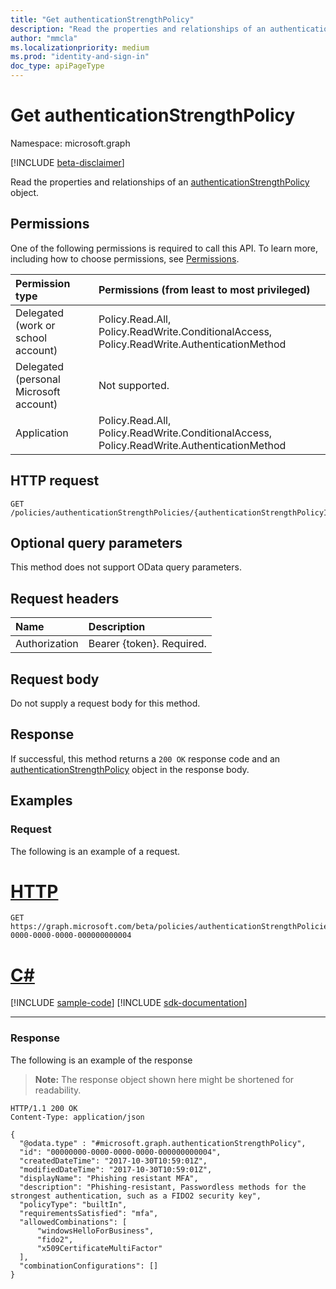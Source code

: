 ```yaml
---
title: "Get authenticationStrengthPolicy"
description: "Read the properties and relationships of an authenticationStrengthPolicy object."
author: "mmcla"
ms.localizationpriority: medium
ms.prod: "identity-and-sign-in"
doc_type: apiPageType
---
```


# Get authenticationStrengthPolicy
Namespace: microsoft.graph

[!INCLUDE [beta-disclaimer](../../includes/beta-disclaimer.md)]

Read the properties and relationships of an [authenticationStrengthPolicy](../resources/authenticationstrengthpolicy.md) object.

## Permissions
One of the following permissions is required to call this API. To learn more, including how to choose permissions, see [Permissions](/graph/permissions-reference).

|Permission type|Permissions (from least to most privileged)|
|:---|:---|
|Delegated (work or school account)|Policy.Read.All, Policy.ReadWrite.ConditionalAccess, Policy.ReadWrite.AuthenticationMethod|
|Delegated (personal Microsoft account)|Not supported.|
|Application|Policy.Read.All, Policy.ReadWrite.ConditionalAccess, Policy.ReadWrite.AuthenticationMethod|

## HTTP request

<!-- {
  "blockType": "ignored"
}
-->
``` http
GET /policies/authenticationStrengthPolicies/{authenticationStrengthPolicyId}
```

## Optional query parameters
This method does not support OData query parameters.

## Request headers
|Name|Description|
|:---|:---|
|Authorization|Bearer {token}. Required.|

## Request body
Do not supply a request body for this method.

## Response

If successful, this method returns a `200 OK` response code and an [authenticationStrengthPolicy](../resources/authenticationstrengthpolicy.md) object in the response body.

## Examples

### Request
The following is an example of a request.

# [HTTP](#tab/http)
<!-- {
  "blockType": "request",
  "name": "get_authenticationstrengthpolicy"
}
-->
``` http
GET https://graph.microsoft.com/beta/policies/authenticationStrengthPolicies/00000000-0000-0000-0000-000000000004
```

# [C#](#tab/csharp)
[!INCLUDE [sample-code](../includes/snippets/csharp/get-authenticationstrengthpolicy-csharp-snippets.md)]
[!INCLUDE [sdk-documentation](../includes/snippets/snippets-sdk-documentation-link.md)]

---

### Response
The following is an example of the response
>**Note:** The response object shown here might be shortened for readability.
<!-- {
  "blockType": "response",
  "truncated": true,
  "@odata.type": "microsoft.graph.authenticationStrengthPolicy"
}
-->
``` http
HTTP/1.1 200 OK
Content-Type: application/json

{
  "@odata.type" : "#microsoft.graph.authenticationStrengthPolicy",
  "id": "00000000-0000-0000-0000-000000000004",
  "createdDateTime": "2017-10-30T10:59:01Z",
  "modifiedDateTime": "2017-10-30T10:59:01Z",
  "displayName": "Phishing resistant MFA",
  "description": "Phishing-resistant, Passwordless methods for the strongest authentication, such as a FIDO2 security key",
  "policyType": "builtIn",
  "requirementsSatisfied": "mfa",
  "allowedCombinations": [
      "windowsHelloForBusiness",
      "fido2",
      "x509CertificateMultiFactor"
  ],
  "combinationConfigurations": []
}
```

